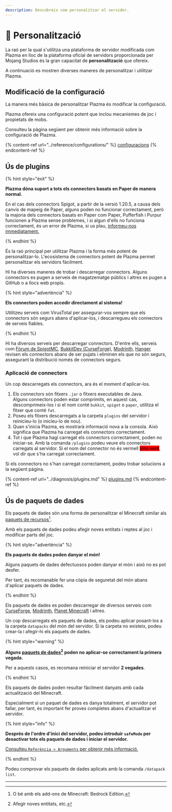 ```yaml
---
description: Descobreix com personalitzar el servidor.
---
```


# 🎨 Personalització

La raó per la qual s'utilitza una plataforma de servidor modificada com Plazma en lloc de la plataforma oficial de servidors proporcionada per Mojang Studios és la gran capacitat de **personalització** que ofereix.

A continuació es mostren diverses maneres de personalitzar i utilitzar Plazma.

## Modificació de la configuració <a href="#id-1" id="id-1"></a>

La manera més bàsica de personalitzar Plazma és modificar la configuració.

Plazma ofereix una configuració potent que inclou mecanismes de joc i propietats de mobs.

Consulteu la pàgina següent per obtenir més informació sobre la configuració de Plazma.

{% content-ref url="../reference/configurations/" %}
[configuracions](../reference/configurations/)
{% endcontent-ref %}

## Ús de plugins <a href="#id-2" id="id-2"></a>

{% hint style="èxit" %}

**Plazma dóna suport a tots els connectors basats en Paper de manera normal.**

En el cas dels connectors Spigot, a partir de la versió 1.20.5, a causa dels canvis de mapeig de Paper, alguns poden no funcionar correctament,
però la majoria dels connectors basats en Paper com Paper, Pufferfish i Purpur funcionen a Plazma sense problemes,
i si algun d'ells no funciona correctament, és un error de Plazma, si us plau, [informeu-nos immediatament.](../diagnosis/plugins.md)

{% endhint %}

És la raó principal per utilitzar Plazma i la forma més potent de personalitzar-lo.
L'ecosistema de connectors potent de Plazma permet personalitzar els servidors fàcilment.

Hi ha diverses maneres de trobar i descarregar connectors. Alguns connectors es pugen a serveis de magatzematge públics i altres es pugen a GitHub o a llocs web propis.

{% hint style="advertència" %}

**Els connectors poden accedir directament al sistema!**

Utilitzeu serveis com VirusTotal per assegurar-vos sempre que els connectors són segurs abans d'aplicar-los,
i descarregueu els connectors de serveis fiables.

{% endhint %}

Hi ha diversos serveis per descarregar connectors. D'entre ells, serveis com [Fòrum de SpigotMC](https://www.spigotmc.org/resources/), [BukkitDev (CurseForge)](https://dev.bukkit.org/bukkit-plugins), [Modrinth](https://modrinth.com/plugins), [Hanger](https://hangar.papermc.io/) revisen els connectors abans de ser pujats i eliminen els que no són segurs, assegurant la distribució només de connectors segurs.

### Aplicació de connectors <a href="#id-2.1" id="id-2.1"></a>

Un cop descarregats els connectors, ara és el moment d'aplicar-los.

1. Els connectors són fitxers `.jar` o fitxers executables de Java.\
   Alguns connectors poden estar comprimits, en aquest cas,
   descomprimeix-los i si el nom conté `bukkit`, `spigot` o `paper`,
   utilitza el fitxer que conté `fat`.
2. Poseu els fitxers descarregats a la carpeta `plugins` del servidor i reinicieu-lo (o inicieu-lo de nou).
3. Quan s'inicia Plazma, es mostrarà informació nova a la consola.
   Això significa que Plazma ha carregat els connectors correctament.
4. Tot i que Plazma hagi carregat els connectors correctament, poden no iniciar-se.
   Amb la comanda `/plugins` podeu veure els connectors carregats al servidor.
   Si el nom del connector no és
   vermell <mark style="background-color:red;">sino verd</mark>, vol dir que s'ha carregat correctament.

Si els connectors no s'han carregat correctament, podeu trobar solucions a la següent pàgina.

{% content-ref url="../diagnosis/plugins.md" %}
[plugins.md](../diagnosis/plugins.md)
{% endcontent-ref %}

## Ús de paquets de dades <a href="#id-3" id="id-3"></a>

Els paquets de dades són una forma de personalitzar el Minecraft similar als [paquets de recursos](#user-content-fn-1)[^1].

Amb els paquets de dades podeu afegir noves entitats i reptes al joc i modificar parts del joc.

{% hint style="advertència" %}

**Els paquets de dades poden danyar el món!**

Alguns paquets de dades defectuosos poden danyar el món i això no es pot desfer.

Per tant, és recomanable fer una còpia de seguretat del món abans d'aplicar paquets de dades.

{% endhint %}

Els paquets de dades es poden descarregar de diversos serveis com [CurseForge](https://www.curseforge.com/minecraft/search?page=1\&pageSize=50\&sortBy=relevancy\&class=data-packs), [Modrinth](https://modrinth.com/datapacks), [Planet Minecraft](https://www.planetminecraft.com/data-packs/) i altres.

Un cop descarregats els paquets de dades, els podeu aplicar posant-los a la carpeta `datapacks` del món del servidor.
Si la carpeta no existeix, podeu crear-la i afegir-hi els paquets de dades.

{% hint style="warning" %}

**Alguns [paquets de dades](#user-content-fn-2)[^2] poden no aplicar-se correctament la primera vegada.**

Per a aquests casos, es recomana reiniciar el servidor **2 vegades**.

{% endhint %}

Els paquets de dades poden resultar fàcilment danyats amb cada actualització del Minecraft.

Especialment si un paquet de dades es danya totalment, el servidor pot fallar,
per tant, és important fer proves completes abans d'actualitzar el servidor.

{% hint style="info" %}

**Després de l'ordre d'inici del servidor, podeu introduir `safeMode` per desactivar tots els paquets de dades i iniciar el servidor.**

[Consulteu `Referència > Arguments` per obtenir més informació.](../reference/arguments.md)

{% endhint %}

Podeu comprovar els paquets de dades aplicats amb la comanda `/datapack list`.

***

[^1]: O bé amb els add-ons de Minecraft: Bedrock Edition.

[^2]: Afegir noves entitats, etc.
